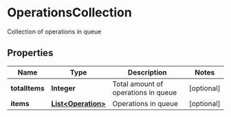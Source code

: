 

# OperationsCollection

Collection of operations in queue
## Properties

Name | Type | Description | Notes
------------ | ------------- | ------------- | -------------
**totalItems** | **Integer** | Total amount of operations in queue |  [optional]
**items** | [**List&lt;Operation&gt;**](Operation.md) | Operations in queue |  [optional]



